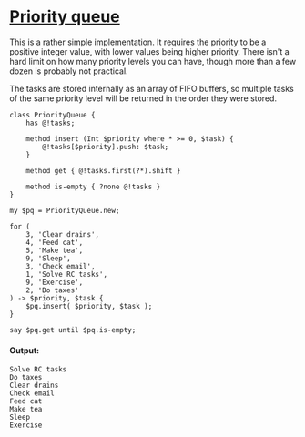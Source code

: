 [1]: http://rosettacode.org/wiki/Priority_queue

# [Priority queue][1]

This is a rather simple implementation. It requires the priority to be a positive integer value, with lower values being higher priority. There isn't a hard limit on how many priority levels you can have, though more than a few dozen is probably not practical.



The tasks are stored internally as an array of FIFO buffers, so multiple tasks of the same priority level will be returned in the order they were stored.

```perl6
class PriorityQueue {
    has @!tasks;
 
    method insert (Int $priority where * >= 0, $task) {
        @!tasks[$priority].push: $task;
    }
 
    method get { @!tasks.first(?*).shift }
 
    method is-empty { ?none @!tasks }
}
 
my $pq = PriorityQueue.new;
 
for (
    3, 'Clear drains',
    4, 'Feed cat',
    5, 'Make tea',
    9, 'Sleep',
    3, 'Check email',
    1, 'Solve RC tasks',
    9, 'Exercise',
    2, 'Do taxes'
) -> $priority, $task {
    $pq.insert( $priority, $task );
}
 
say $pq.get until $pq.is-empty;
```

#### Output:
```
Solve RC tasks
Do taxes
Clear drains
Check email
Feed cat
Make tea
Sleep
Exercise
```